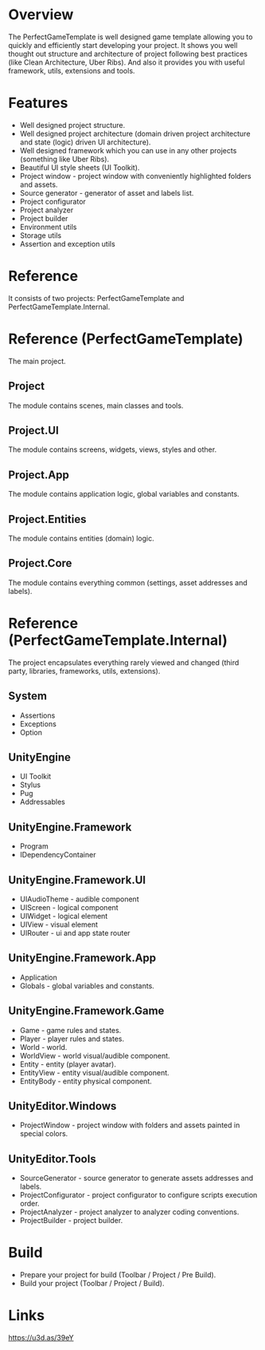 # Overview
The PerfectGameTemplate is well designed game template allowing you to quickly and efficiently start developing your project.
It shows you well thought out structure and architecture of project following best practices (like Clean Architecture, Uber Ribs).
And also it provides you with useful framework, utils, extensions and tools.

# Features
- Well designed project structure.
- Well designed project architecture (domain driven project architecture and state (logic) driven UI architecture).
- Well designed framework which you can use in any other projects (something like Uber Ribs).
- Beautiful UI style sheets (UI Toolkit).
- Project window - project window with conveniently highlighted folders and assets.
- Source generator - generator of asset and labels list.
- Project configurator
- Project analyzer
- Project builder
- Environment utils
- Storage utils
- Assertion and exception utils

# Reference
It consists of two projects: PerfectGameTemplate and PerfectGameTemplate.Internal.

# Reference (PerfectGameTemplate)
The main project.
## Project
The module contains scenes, main classes and tools.
## Project.UI
The module contains screens, widgets, views, styles and other.
## Project.App
The module contains application logic, global variables and constants.
## Project.Entities
The module contains entities (domain) logic.
## Project.Core
The module contains everything common (settings, asset addresses and labels).

# Reference (PerfectGameTemplate.Internal)
The project encapsulates everything rarely viewed and changed (third party, libraries, frameworks, utils, extensions).
## System
- Assertions
- Exceptions
- Option
## UnityEngine
- UI Toolkit
- Stylus
- Pug
- Addressables
## UnityEngine.Framework
- Program
- IDependencyContainer
## UnityEngine.Framework.UI
- UIAudioTheme - audible component
- UIScreen - logical component
- UIWidget - logical element
- UIView - visual element
- UIRouter - ui and app state router
## UnityEngine.Framework.App
- Application
- Globals - global variables and constants.
## UnityEngine.Framework.Game
- Game - game rules and states.
- Player - player rules and states.
- World - world.
- WorldView - world visual/audible component.
- Entity - entity (player avatar).
- EntityView - entity visual/audible component.
- EntityBody - entity physical component.
## UnityEditor.Windows
- ProjectWindow - project window with folders and assets painted in special colors.
## UnityEditor.Tools
- SourceGenerator - source generator to generate assets addresses and labels.
- ProjectConfigurator - project configurator to configure scripts execution order.
- ProjectAnalyzer - project analyzer to analyzer coding conventions.
- ProjectBuilder - project builder.

# Build
- Prepare your project for build (Toolbar / Project / Pre Build).
- Build your project (Toolbar / Project / Build).

# Links
https://u3d.as/39eY
